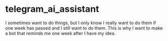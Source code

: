# telegram_ai_assistant

I sometimes want to do things, but I only know I really want to do them if one week has passed and I still want to do them. This is why I want to make a bot that reminds me one week after I have my idea.